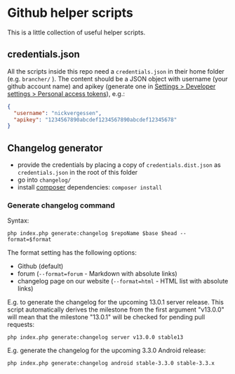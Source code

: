 # Github helper scripts

This is a little collection of useful helper scripts.

## credentials.json

All the scripts inside this repo need a `credentials.json` in their home folder (e.g. `brancher/` ). The content should be a JSON object with username (your github account name) and apikey (generate one in [Settings > Developer settings > Personal access tokens](https://github.com/settings/tokens)), e.g.:
```json
{
  "username": "nickvergessen",
  "apikey": "1234567890abcdef1234567890abcdef12345678"
}
```

## Changelog generator

* provide the credentials by placing a copy of `credentials.dist.json` as `credentials.json` in the root of this folder
* go into `changelog/`
* install [composer](https://getcomposer.org/download/) dependencies: `composer install`

### Generate changelog command

Syntax:

 ```
php index.php generate:changelog $repoName $base $head --format=$format
 ```

The format setting has the following options:
 * Github (default)
 * forum (`--format=forum` - Markdown with absolute links)
 * changelog page on our website (`--format=html` - HTML list with absolute links)

E.g. to generate the changelog for the upcoming 13.0.1 server release. This script automatically derives the milestone from the first argument "v13.0.0" will mean that the milestone "13.0.1" will be checked for pending pull requests:

```
php index.php generate:changelog server v13.0.0 stable13
```

E.g. generate the changelog for the upcoming 3.3.0 Android release:

```
php index.php generate:changelog android stable-3.3.0 stable-3.3.x
```



